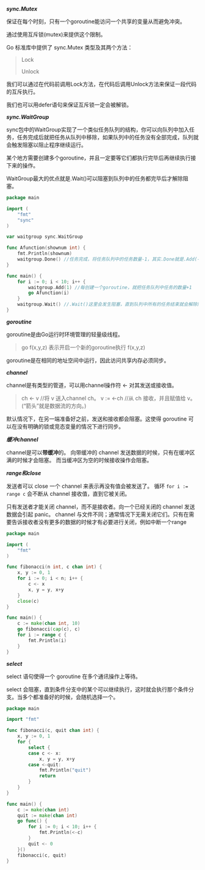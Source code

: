***sync.Mutex***

保证在每个时刻，只有一个goroutine能访问一个共享的变量从而避免冲突。

通过使用互斥锁(mutex)来提供这个限制。

Go 标准库中提供了 sync.Mutex 类型及其两个方法：
> Lock
> 
> Unlock

我们可以通过在代码前调用Lock方法，在代码后调用Unlock方法来保证一段代码的互斥执行。

我们也可以用defer语句来保证互斥锁一定会被解锁。

***sync.WaitGroup***

sync包中的WaitGroup实现了一个类似任务队列的结构，你可以向队列中加入任务，任务完成后就把任务从队列中移除，如果队列中的任务没有全部完成，队列就会触发阻塞以阻止程序继续运行。

某个地方需要创建多个goroutine，并且一定要等它们都执行完毕后再继续执行接下来的操作。

WaitGroup最大的优点就是.Wait()可以阻塞到队列中的任务都完毕后才解除阻塞。

```go
package main

import (
	"fmt"
	"sync"
)

var waitgroup sync.WaitGroup

func Afunction(shownum int) {
	fmt.Println(shownum)
	waitgroup.Done() //任务完成，将任务队列中的任务数量-1，其实.Done就是.Add(-1)
}

func main() {
	for i := 0; i < 10; i++ {
		waitgroup.Add(1) //每创建一个goroutine，就把任务队列中任务的数量+1
		go Afunction(i)
	}
	waitgroup.Wait() //.Wait()这里会发生阻塞，直到队列中所有的任务结束就会解除阻塞
}
```

***goroutine***

goroutine是由Go运行时环境管理的轻量级线程。

>go f(x,y,z) 表示开启一个新的goroutine执行 f(x,y,z)

goroutine是在相同的地址空间中运行，因此访问共享内存必须同步。

***channel***

channel是有类型的管道，可以用channel操作符 <- 对其发送或接收值。

>ch <- v //将 v 送入channel ch。
>v := <-ch  //从 ch 接收，并且赋值给 v。
>(“箭头”就是数据流的方向。)

 默认情况下，在另一端准备好之前，发送和接收都会阻塞。这使得 goroutine 可以在没有明确的锁或竞态变量的情况下进行同步。

***缓冲channel***

channel是可以**带缓冲**的。
向带缓冲的 channel 发送数据的时候，只有在缓冲区满的时候才会阻塞。 而当缓冲区为空的时候接收操作会阻塞。

***range和close***

发送者可以 close 一个 channel 来表示再没有值会被发送了。
循环 `for i := range c` 会不断从 channel 接收值，直到它被关闭。 

只有发送者才能关闭 channel，而不是接收者。向一个已经关闭的 channel 发送数据会引起 panic。
channel 与文件不同；通常情况下无需关闭它们。只有在需要告诉接收者没有更多的数据的时候才有必要进行关闭，例如中断一个range

``` go
package main

import (
	"fmt"
)

func fibonacci(n int, c chan int) {
	x, y := 0, 1
	for i := 0; i < n; i++ {
		c <- x
		x, y = y, x+y
	}
	close(c)
}

func main() {
	c := make(chan int, 10)
	go fibonacci(cap(c), c)
	for i := range c {
		fmt.Println(i)
	}
}
```

***select***

 select 语句使得一个 goroutine 在多个通讯操作上等待。

select 会阻塞，直到条件分支中的某个可以继续执行，这时就会执行那个条件分支。当多个都准备好的时候，会随机选择一个。

``` go
package main

import "fmt"

func fibonacci(c, quit chan int) {
	x, y := 0, 1
	for {
		select {
		case c <- x:
			x, y = y, x+y
		case <-quit:
			fmt.Println("quit")
			return
		}
	}
}

func main() {
	c := make(chan int)
	quit := make(chan int)
	go func() {
		for i := 0; i < 10; i++ {
			fmt.Println(<-c)
		}
		quit <- 0
	}()
	fibonacci(c, quit)
}

```

